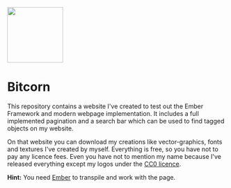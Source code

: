 <img src="https://github.com/AlexanderMattheis/Bitcorn/blob/master/bitcorn_logo.png" width="128" height="128">

# Bitcorn
This repository contains a website I've created to test out the Ember Framework
and modern webpage implementation. It includes a full implemented pagination
and a search bar which can be used to find tagged objects on my website.

On that website you can download my creations like vector-graphics,
fonts and textures I've created by myself. Everything is free,
so you have not to pay any licence fees. Even you have not
to mention my name because I've released everything 
except my logos under the [CC0 licence](https://creativecommons.org/publicdomain/zero/1.0/).

**Hint:** You need [Ember](https://www.emberjs.com/) to transpile and work with the page.
